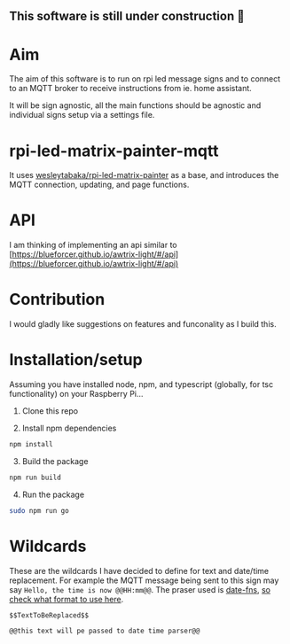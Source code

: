 ## This software is still under construction 🚧

# Aim

The aim of this software is to run on rpi led message signs and to connect to an MQTT broker to receive instructions from ie. home assistant.

It will be sign agnostic, all the main functions should be agnostic and individual signs setup via a settings file.

# rpi-led-matrix-painter-mqtt

It uses [wesleytabaka/rpi-led-matrix-painter](https://github.com/wesleytabaka/rpi-led-matrix-painter) as a base, and introduces the MQTT connection, updating, and page functions.

# API

I am thinking of implementing an api similar to [https://blueforcer.github.io/awtrix-light/#/api](https://blueforcer.github.io/awtrix-light/#/api)

# Contribution

I would gladly like suggestions on features and funconality as I build this.

# Installation/setup

Assuming you have installed node, npm, and typescript (globally, for tsc functionality) on your Raspberry Pi...

1. Clone this repo

2. Install npm dependencies

```bash
npm install
```

3. Build the package

```bash
npm run build
```

4. Run the package

```bash
sudo npm run go
```



# Wildcards

These are the wildcards I have decided to define for text and date/time replacement.
For example the MQTT message being sent to this sign may say `Hello, the time is now @@HH:mm@@`. The praser used is [date-fns](https://date-fns.org/), [so check what format to use here](https://date-fns.org/v2.30.0/docs/format).

`$$TextToBeReplaced$$`

`@@this text will pe passed to date time parser@@`
